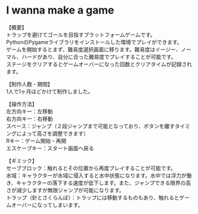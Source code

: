 # I wanna make a game
【概要】  
トラップを避けてゴールを目指すプラットフォームゲームです。  
PythonのPygameライブラリをインストールした環境でプレイができます。   
ゲームを開始するとまず、難易度選択画面に移ります。難易度はイージー、ノーマル、ハードがあり、自分に合った難易度でプレイすることが可能です。  
ステージをクリアするとゲームオーバーになった回数とクリアタイムが記録されます。    

【制作人数・期間】  
1人で1ヶ月ほどかけて制作しました。    

【操作方法】  
左方向キー：左移動  
右方向キー：右移動  
スペース：ジャンプ（２段ジャンプまで可能となっており、ボタンを離すタイミングによって高さを調整できます）  
Rキー：ゲーム開始・再開  
エスケープキー：スタート画面へ戻る    

【ギミック】  
セーブブロック：触れるとその位置から再度プレイすることが可能です。  
水域：キャラクターが水域に侵入すると水中状態になります。水中では浮力が働き、キャラクターの落下する速度が低下します。また、ジャンプできる限界の高さが減少しますが無限ジャンプが可能になります。  
トラップ（針とさくらんぼ）：トラップには移動するものもあり、触れるとゲームオーバーになってしまいます。
